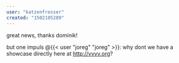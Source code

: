 ```yaml
---
user: "katzenfresser"
created: "1502105289"
---
```


great news, thanks dominik!

but one impuls @{{< user "joreg" "joreg" >}}: why dont we have a showcase directly here at http://vvvv.org?

